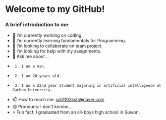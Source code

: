 # Welcome to my GitHub!
### A brief introduction to me 
- 🔭 I’m currently working on coding.
- 🌱 I’m currently learning fundamentals for Programming.
- 👯 I’m looking to collaborate on team project.
- 🤔 I’m looking for help with my assignments.
- 💬 Ask me about ...
-      1. I am a man.
-      2. I am 20 years old.
-      3. I am a 22nd year student majoring in artificial intelligence at Gachon University.
- 📫 How to reach me: ssh1103ssh@naver.com
- 😄 Pronouns: I don't knnow....
- ⚡ Fun fact: I graduated from an all-boys high school in Suwon.
